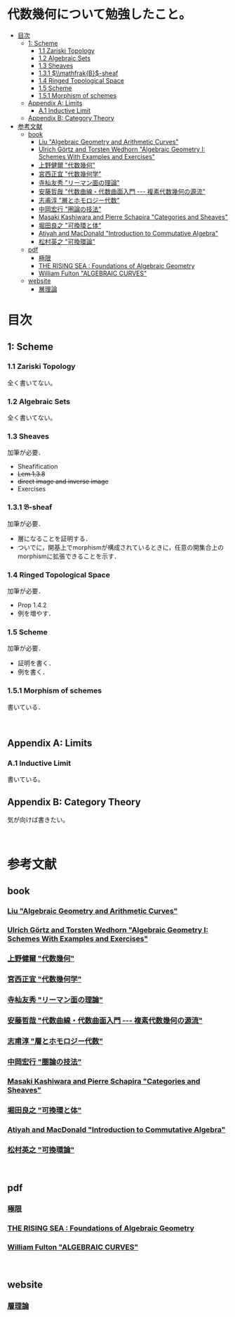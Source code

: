 # 代数幾何について勉強したこと。<!-- omit in toc -->

- [目次](#目次)
  - [1: Scheme](#1-scheme)
    - [1.1 Zariski Topology](#11-zariski-topology)
    - [1.2 Algebraic Sets](#12-algebraic-sets)
    - [1.3 Sheaves](#13-sheaves)
    - [1.3.1 $\\mathfrak{B}$-sheaf](#131-mathfrakb-sheaf)
    - [1.4 Ringed Topological Space](#14-ringed-topological-space)
    - [1.5 Scheme](#15-scheme)
    - [1.5.1 Morphism of schemes](#151-morphism-of-schemes)
  - [Appendix A: Limits](#appendix-a-limits)
    - [A.1 Inductive Limit](#a1-inductive-limit)
  - [Appendix B: Category Theory](#appendix-b-category-theory)
- [参考文献](#参考文献)
  - [book](#book)
    - [Liu "Algebraic Geometry and Arithmetic Curves"](#liu-algebraic-geometry-and-arithmetic-curves)
    - [Ulrich Görtz and Torsten Wedhorn "Algebraic Geometry I: Schemes With Examples and Exercises"](#ulrich-görtz-and-torsten-wedhorn-algebraic-geometry-i-schemes-with-examples-and-exercises)
    - [上野健爾 "代数幾何"](#上野健爾-代数幾何)
    - [宮西正宜 "代数幾何学"](#宮西正宜-代数幾何学)
    - [寺杣友秀 "リーマン面の理論"](#寺杣友秀-リーマン面の理論)
    - [安藤哲哉 "代数曲線・代数曲面入門 --- 複素代数幾何の源流"](#安藤哲哉-代数曲線代数曲面入門-----複素代数幾何の源流)
    - [志甫淳 "層とホモロジー代数"](#志甫淳-層とホモロジー代数)
    - [中岡宏行 "圏論の技法"](#中岡宏行-圏論の技法)
    - [Masaki Kashiwara and Pierre Schapira "Categories and Sheaves"](#masaki-kashiwara-and-pierre-schapira-categories-and-sheaves)
    - [堀田良之 "可換環と体"](#堀田良之-可換環と体)
    - [Atiyah and MacDonald "Introduction to Commutative Algebra"](#atiyah-and-macdonald-introduction-to-commutative-algebra)
    - [松村英之 "可換環論"](#松村英之-可換環論)
  - [pdf](#pdf)
    - [極限](#極限)
    - [THE RISING SEA : Foundations of Algebraic Geometry](#the-rising-sea--foundations-of-algebraic-geometry)
    - [William Fulton "ALGEBRAIC CURVES"](#william-fulton-algebraic-curves)
  - [website](#website)
    - [層理論](#層理論)


# 目次

## 1: Scheme

### 1.1 Zariski Topology
全く書いてない。

### 1.2 Algebraic Sets
全く書いてない。

### 1.3 Sheaves
加筆が必要．<br>
- Sheafification
- ~~Lem 1.3.8~~
- ~~direct image and inverse image~~
- Exercises

### 1.3.1 $\mathfrak{B}$-sheaf
加筆が必要．<br>
- 層になることを証明する．
- ついでに，開基上でmorphismが構成されているときに，任意の開集合上のmorphismに拡張できることを示す．


### 1.4 Ringed Topological Space
加筆が必要．<br>
- Prop 1.4.2
- 例を増やす．

### 1.5 Scheme
加筆が必要．<br>
- 証明を書く．
- 例を書く．

### 1.5.1 Morphism of schemes
書いている．

<br>


## Appendix A: Limits

### A.1 Inductive Limit
書いている。

## Appendix B: Category Theory
気が向けば書きたい。

<br>

# 参考文献

## book

### [Liu "Algebraic Geometry and Arithmetic Curves"](https://www.math.u-bordeaux.fr/~qliu/Book/index.html)

### [Ulrich Görtz and Torsten Wedhorn "Algebraic Geometry I: Schemes With Examples and Exercises"](https://link.springer.com/book/10.1007/978-3-658-30733-2)

### [上野健爾 "代数幾何"](https://www.iwanami.co.jp/book/b265778.html)

### [宮西正宜 "代数幾何学"](https://www.shokabo.co.jp/mybooks/ISBN978-4-7853-1312-8.htm)

<!-- 

### [川又雄二郎 "代数多様体論"](https://www.kyoritsu-pub.co.jp/book/b10011756.html)

### [David Mumford "Abelian Varieties"](https://bookstore.ams.org/tifr-13)

### [David Mumford "Algebraic Geometry I: Complex Projective Varieties"](https://www.amazon.co.jp/dp/3540586571/)

### [Phillip Griffiths and Joseph Harris "Principles of Algebraic Geometry"](https://onlinelibrary.wiley.com/doi/book/10.1002/9781118032527)

-->

### [寺杣友秀 "リーマン面の理論"](https://www.morikita.co.jp/books/mid/007831)

### [安藤哲哉 "代数曲線・代数曲面入門 --- 複素代数幾何の源流"](https://www.sugakushobo.co.jp/book-3107.html)

### [志甫淳 "層とホモロジー代数"](https://www.kyoritsu-pub.co.jp/book/b10003680.html)

### [中岡宏行 "圏論の技法"](https://www.nippyo.co.jp/shop/book/7004.html)

### [Masaki Kashiwara and Pierre Schapira "Categories and Sheaves"](https://link.springer.com/book/10.1007/3-540-27950-4)

### [堀田良之 "可換環と体"](https://www.iwanami.co.jp/book/b265760.html)

### [Atiyah and MacDonald "Introduction to Commutative Algebra"](https://www.amazon.co.jp/dp/0201407515)

### [松村英之 "可換環論"](https://www.kyoritsu-pub.co.jp/book/b10010967.html)

<!--

### [Loring W. Tu "An Introduction to Manifolds"](https://link.springer.com/book/10.1007/978-1-4419-7400-6)
(PDFがある)

### [Lee "Introduction to Smooth Manifolds"](https://link.springer.com/book/10.1007/978-1-4419-9982-5)
(PDFがある)

-->

<br>

## pdf

### [極限](https://www.math.s.chiba-u.ac.jp/~matsu/math/limit.pdf)

### [THE RISING SEA : Foundations of Algebraic Geometry](https://math.stanford.edu/~vakil/216blog/FOAGnov1817public.pdf)

### [William Fulton "ALGEBRAIC CURVES"](https://dept.math.lsa.umich.edu/~wfulton/CurveBook.pdf)

<br>

## website

### [層理論](https://mathlog.info/articles/1422)




